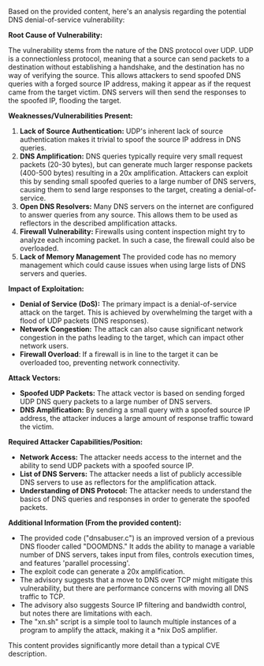 Based on the provided content, here's an analysis regarding the potential DNS denial-of-service vulnerability:

**Root Cause of Vulnerability:**

The vulnerability stems from the nature of the DNS protocol over UDP. UDP is a connectionless protocol, meaning that a source can send packets to a destination without establishing a handshake, and the destination has no way of verifying the source. This allows attackers to send spoofed DNS queries with a forged source IP address, making it appear as if the request came from the target victim. DNS servers will then send the responses to the spoofed IP, flooding the target.

**Weaknesses/Vulnerabilities Present:**

1.  **Lack of Source Authentication:** UDP's inherent lack of source authentication makes it trivial to spoof the source IP address in DNS queries.
2.  **DNS Amplification:** DNS queries typically require very small request packets (20-30 bytes), but can generate much larger response packets (400-500 bytes) resulting in a 20x amplification. Attackers can exploit this by sending small spoofed queries to a large number of DNS servers, causing them to send large responses to the target, creating a denial-of-service.
3.  **Open DNS Resolvers:** Many DNS servers on the internet are configured to answer queries from any source. This allows them to be used as reflectors in the described amplification attacks.
4.  **Firewall Vulnerability:** Firewalls using content inspection might try to analyze each incoming packet. In such a case, the firewall could also be overloaded.
5.  **Lack of Memory Management** The provided code has no memory management which could cause issues when using large lists of DNS servers and queries.

**Impact of Exploitation:**

*   **Denial of Service (DoS):** The primary impact is a denial-of-service attack on the target. This is achieved by overwhelming the target with a flood of UDP packets (DNS responses).
*   **Network Congestion:** The attack can also cause significant network congestion in the paths leading to the target, which can impact other network users.
*   **Firewall Overload**: If a firewall is in line to the target it can be overloaded too, preventing network connectivity.

**Attack Vectors:**

*   **Spoofed UDP Packets:** The attack vector is based on sending forged UDP DNS query packets to a large number of DNS servers.
*  **DNS Amplification:** By sending a small query with a spoofed source IP address, the attacker induces a large amount of response traffic toward the victim.

**Required Attacker Capabilities/Position:**

*   **Network Access:** The attacker needs access to the internet and the ability to send UDP packets with a spoofed source IP.
*   **List of DNS Servers:** The attacker needs a list of publicly accessible DNS servers to use as reflectors for the amplification attack.
*   **Understanding of DNS Protocol:** The attacker needs to understand the basics of DNS queries and responses in order to generate the spoofed packets.

**Additional Information (From the provided content):**

*   The provided code ("dnsabuser.c") is an improved version of a previous DNS flooder called "DOOMDNS." It adds the ability to manage a variable number of DNS servers, takes input from files, controls execution times, and features 'parallel processing'.
*   The exploit code can generate a 20x amplification.
*   The advisory suggests that a move to DNS over TCP might mitigate this vulnerability, but there are performance concerns with moving all DNS traffic to TCP.
*   The advisory also suggests Source IP filtering and bandwidth control, but notes there are limitations with each.
*   The "xn.sh" script is a simple tool to launch multiple instances of a program to amplify the attack, making it a *nix DoS amplifier.

This content provides significantly more detail than a typical CVE description.